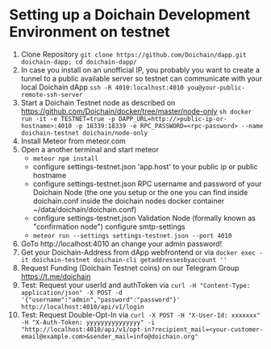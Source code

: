 # Setting up a Doichain Development Environment on testnet

1. Clone Repository ```git clone https://github.com/Doichain/dapp.git doichain-dapp; cd doichain-dapp/```
2. In case you install on an unofficial IP, you probably you want to create a tunnel to a public available server so testnet can communicate with your local Doichain dApp 
```ssh -R 4010:localhost:4010 you@your-public-remote-ssh-server```
3. Start a Doichain Testnet node as described on https://github.com/Doichain/docker/tree/master/node-only
```sh docker run -it -e TESTNET=true -p DAPP_URL=http://>public-ip-or-hostname>:4010 -p 18339:18339 -e RPC_PASSWORD=<rpc-password> --name doichain-testnet doichain/node-only```
4. Install Meteor from meteor.com
5. Open a another terminal and start meteor 
    - ```meteor npm install```
    - configure settings-testnet.json 'app.host' to your public ip or public hostname
    - configure settings-testnet.json  RPC username and password of your Doichain Node (the one you setup or the one you can find inside doichain.conf inside the doichain nodes docker container ~/data/doichain/doichain.conf)
    - configure settings-testnet.json Validation Node (formally known as "confirmation node") configure smtp-settings 
    - ```meteor run --settings settings-testnet.json --port 4010```
6. GoTo http://localhost:4010 an change your admin password! 
7. Get your Doichain-Address from dApp webfrontend or via ```docker exec -it doichain-testnet doichain-cli getaddressesbyaccount ''```
8. Request Funding (Doichain Testnet coins) on our Telegram Group https://t.me/doichain
9. Test: Request your userId and authToken via ```curl -H "Content-Type: application/json" -X POST -d '{"username":"admin","password":"password"}' http://localhost:4010/api/v1/login```
10. Test: Request Double-Opt-In via ```curl -X POST -H "X-User-Id: xxxxxxx" -H "X-Auth-Token: yyyyyyyyyyyyyyy" -i "http://localhost:4010/api/v1/opt-in?recipient_mail=<your-customer-email@example.com>&sender_mail=info@doichain.org"```